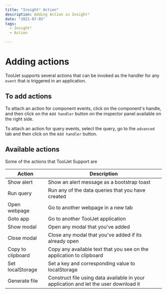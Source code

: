 ```yaml
---
title: "Insight² Action"
description: Adding Action in Insight²
date: "2021-07-05"
tags:
  - Insight²
  - Action

---
```



# Adding actions

ToolJet supports several actions that can be invoked as the handler for any `event` that is triggered in an application.

## To add actions

To attach an action for component events, click on the component's handle, and then click on the `Add handler` button on the
inspector panel available on the right side.

To attach an action for query events, select the query, go to the `advanced` tab and then click on the `Add handler` button.

## Available actions

Some of the actions that ToolJet Support are

   Action| Description|
   ----| -----------  |
   Show alert | Show an alert message as a bootstrap toast           |
   Run query | Run any of the data queries that you have created           |
   Open webpage | Go to another webpage in a new tab          |
   Goto app | Go to another ToolJet application          |
   Show modal | Open any modal that you've added          |
   Close modal | Close any modal that you've added if its already open          |
   Copy to clipboard | Copy any available text that you see on the application to clipboard          |
   Set localStorage | Set a key and corresponding value to localStorage          |
   Generate file | Construct file using data available in your application and let the user download it          |
